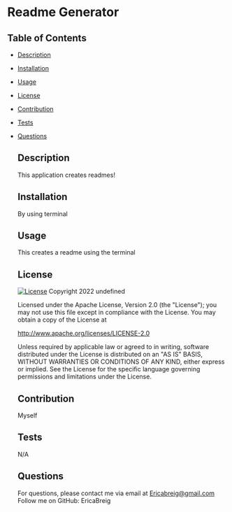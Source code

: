 # Readme Generator
  ## Table of Contents
- [Description](#description)
- [Installation](#installation)
- [Usage](#usage)
- [License](#license)
- [Contribution](#contribution)
- [Tests](#tests)
- [Questions](#questions)
  ## Description
  This application creates readmes!
  ## Installation
  By using terminal
  ## Usage
  This creates a readme using the terminal
  ## License
  [![License](https://img.shields.io/badge/License-Apache%202.0-blue.svg)](https://opensource.org/licenses/Apache-2.0)
  Copyright 2022 undefined

   Licensed under the Apache License, Version 2.0 (the "License");
   you may not use this file except in compliance with the License.
   You may obtain a copy of the License at

     http://www.apache.org/licenses/LICENSE-2.0

   Unless required by applicable law or agreed to in writing, software
   distributed under the License is distributed on an "AS IS" BASIS,
   WITHOUT WARRANTIES OR CONDITIONS OF ANY KIND, either express or implied.
   See the License for the specific language governing permissions and
   limitations under the License.
  ## Contribution
  Myself
  ## Tests
  N/A
  ## Questions
  For questions, please contact me via email at Ericabreig@gmail.com
  Follow me on GitHub: EricaBreig

